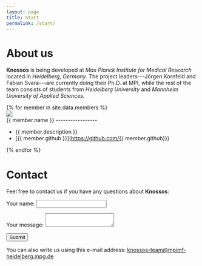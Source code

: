 ```yaml
---
layout: page
title: Start
permalink: /start/
---
```

About us
========
**Knossos** is being developed at *Max Planck Institute for
Medical Research* located in *Heidelberg, Germany*.
The project leaders---Jörgen Kornfeld and Fabian Svara---are currently doing
their Ph.D. at MPI, while the rest of the team consists of students from
*Heidelberg University* and *Mannheim University of Applied Sciences.*

<div class="members">
{% for member in site.data.members %}
<section>
<aside>
<img src="{{ site.baseurl }}/img/{{ member.picture }}">
</aside>

<article>
{{ member.name }}
-----------------

* {{ member.description }}
* <i class=" fa fa-github"></i> [{{ member.github }}](https://github.com/{{ member.github}})
</article>
</section>
{% endfor %}
</div>

Contact
=======

Feel free to contact us if you have any questions about **Knossos**:

<!-- http://forms.brace.io -->
<form>
<p>
<label for="text_field">Your name:</label>
<input type="text" id="text_field" />
</p>

<p>
<label for="text_area">Your message:</label>
<textarea id="text_area"></textarea>
</p>

<p><input class="button" type="submit" value="Submit" /></p>
</form>

You can also write us using this e-mail address:
<a class="button" href="mailto:knossos-team@mpimf-heidelberg.mpg.de">knossos-team@mpimf-heidelberg.mpg.de</a>
